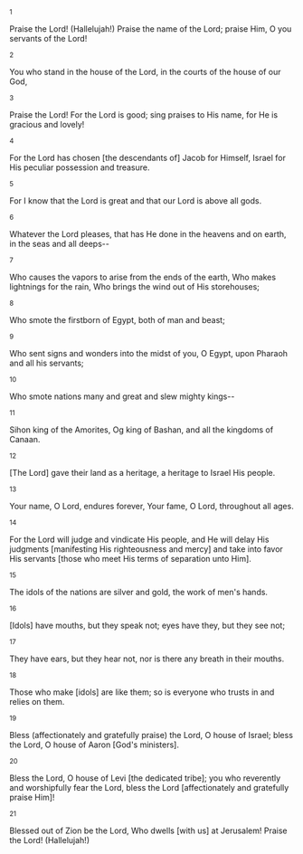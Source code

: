 <sup>1</sup> 

Praise the Lord! (Hallelujah!) Praise the name of the Lord; praise Him, O you servants of the Lord! 

<sup>2</sup> 

You who stand in the house of the Lord, in the courts of the house of our God, 

<sup>3</sup> 

Praise the Lord! For the Lord is good; sing praises to His name, for He is gracious and lovely! 

<sup>4</sup> 

For the Lord has chosen [the descendants of] Jacob for Himself, Israel for His peculiar possession and treasure. 

<sup>5</sup> 

For I know that the Lord is great and that our Lord is above all gods. 

<sup>6</sup> 

Whatever the Lord pleases, that has He done in the heavens and on earth, in the seas and all deeps-- 

<sup>7</sup> 

Who causes the vapors to arise from the ends of the earth, Who makes lightnings for the rain, Who brings the wind out of His storehouses; 

<sup>8</sup> 

Who smote the firstborn of Egypt, both of man and beast; 

<sup>9</sup> 

Who sent signs and wonders into the midst of you, O Egypt, upon Pharaoh and all his servants; 

<sup>10</sup> 

Who smote nations many and great and slew mighty kings-- 

<sup>11</sup> 

Sihon king of the Amorites, Og king of Bashan, and all the kingdoms of Canaan. 

<sup>12</sup> 

[The Lord] gave their land as a heritage, a heritage to Israel His people. 

<sup>13</sup> 

Your name, O Lord, endures forever, Your fame, O Lord, throughout all ages. 

<sup>14</sup> 

For the Lord will judge and vindicate His people, and He will delay His judgments [manifesting His righteousness and mercy] and take into favor His servants [those who meet His terms of separation unto Him]. 

<sup>15</sup> 

The idols of the nations are silver and gold, the work of men's hands. 

<sup>16</sup> 

[Idols] have mouths, but they speak not; eyes have they, but they see not; 

<sup>17</sup> 

They have ears, but they hear not, nor is there any breath in their mouths. 

<sup>18</sup> 

Those who make [idols] are like them; so is everyone who trusts in and relies on them. 

<sup>19</sup> 

Bless (affectionately and gratefully praise) the Lord, O house of Israel; bless the Lord, O house of Aaron [God's ministers]. 

<sup>20</sup> 

Bless the Lord, O house of Levi [the dedicated tribe]; you who reverently and worshipfully fear the Lord, bless the Lord [affectionately and gratefully praise Him]! 

<sup>21</sup> 

Blessed out of Zion be the Lord, Who dwells [with us] at Jerusalem! Praise the Lord! (Hallelujah!)
